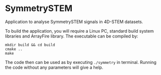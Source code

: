 # SymmetrySTEM

Application to analyse SymmetrySTEM signals in 4D-STEM datasets. 

To build the application, you will require a Linux PC, standard build system libraries and ArrayFire library.
The executable can be compiled by:

``` 
mkdir build && cd build
cmake ..
make
```

The code then can be used as by executing ```./symmetry``` in terminal. Running the code without any parameters will give a help.

